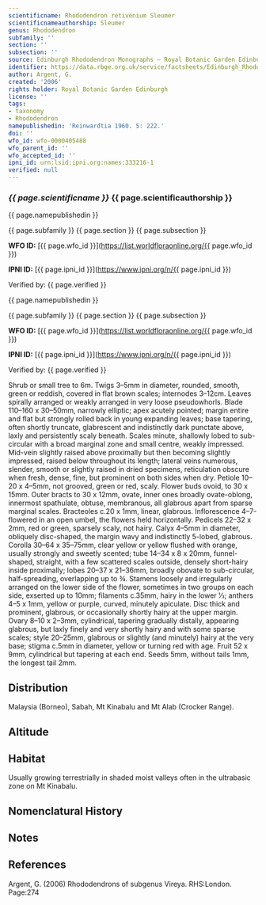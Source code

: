 ```yaml
---
scientificname: Rhododendron retivenium Sleumer
scientificnameauthorship: Sleumer
genus: Rhododendron
subfamily: ''
section: ''
subsection: ''
source: Edinburgh Rhododendron Monographs – Royal Botanic Garden Edinburgh
identifier: https://data.rbge.org.uk/service/factsheets/Edinburgh_Rhododendron_Monographs.xhtml
author: Argent, G.
created: '2006'
rights holder: Royal Botanic Garden Edinburgh
license: ''
tags:
- taxonomy
- Rhododendron
namepublishedin: 'Reinwardtia 1960. 5: 222.'
doi: ''
wfo_id: wfo-0000405488
wfo_parent_id: ''
wfo_accepted_id: ''
ipni_id: urn:lsid:ipni.org:names:333216-1
verified: null
---
```

### _{{ page.scientificname }}_ {{ page.scientificauthorship }}
 {{ page.namepublishedin }}

{{ page.subfamily }} {{ page.section }} {{ page.subsection }}

**WFO ID:** [{{ page.wfo_id }}](https://list.worldfloraonline.org/{{ page.wfo_id }})

**IPNI ID:** [{{ page.ipni_id }}](https://www.ipni.org/n/{{ page.ipni_id }})

Verified by: {{ page.verified }}

 {{ page.namepublishedin }}

{{ page.subfamily }} {{ page.section }} {{ page.subsection }}

**WFO ID:** [{{ page.wfo_id }}](https://list.worldfloraonline.org/{{ page.wfo_id }})

**IPNI ID:** [{{ page.ipni_id }}](https://www.ipni.org/n/{{ page.ipni_id }})

Verified by: {{ page.verified }}



Shrub or small tree to 6m. Twigs 3–5mm in diameter, rounded, smooth, green or reddish, covered in flat brown scales; internodes 3–12cm. Leaves spirally arranged or weakly arranged in very loose pseudowhorls. Blade 110–160 x 30–50mm, narrowly elliptic; apex acutely pointed; margin entire and flat but strongly rolled back in young expanding leaves; base tapering, often shortly truncate, glabrescent and indistinctly dark punctate above, laxly and persistently scaly beneath. Scales minute, shallowly lobed to sub-circular with a broad marginal zone and small centre, weakly impressed. Mid-vein slightly raised above proximally but then becoming slightly impressed, raised below throughout its length; lateral veins numerous, slender, smooth or slightly raised in dried specimens, reticulation obscure when fresh, dense, fine, but prominent on both sides when dry. Petiole 10–20 x 4–5mm, not grooved, green or red, scaly. Flower buds ovoid, to 30 x 15mm. Outer bracts to 30 x 12mm, ovate, inner ones broadly ovate-oblong, innermost spathulate, obtuse, membranous, all glabrous apart from sparse marginal scales. Bracteoles c.20 x 1mm, linear, glabrous. Inflorescence 4–7-flowered in an open umbel, the flowers held horizontally. Pedicels 22–32 x 2mm, red or green, sparsely scaly, not hairy. Calyx 4–5mm in diameter, obliquely disc-shaped, the margin wavy and indistinctly 5-lobed, glabrous. Corolla 30–64 x 35–75mm, clear yellow or yellow flushed with orange, usually strongly and sweetly scented; tube 14–34 x 8 x 20mm, funnel-shaped, straight, with a few scattered scales outside, densely short-hairy inside proximally; lobes 20–37 x 21–36mm, broadly obovate to sub-circular, half-spreading, overlapping up to ¾. Stamens loosely and irregularly arranged on the lower side of the flower, sometimes in two groups on each side, exserted up to 10mm; filaments c.35mm, hairy in the lower 1⁄3; anthers 4–5 x 1mm, yellow or purple, curved, minutely apiculate. Disc thick and prominent, glabrous, or occasionally shortly hairy at the upper margin. Ovary 8–10 x 2–3mm, cylindrical, tapering gradually distally, appearing glabrous, but laxly finely and very shortly hairy and with some sparse scales; style 20–25mm, glabrous or slightly (and minutely) hairy at the very base; stigma c.5mm in diameter, yellow or turning red with age. Fruit 52 x 9mm, cylindrical but tapering at each end. Seeds 5mm, without tails 1mm, the longest tail 2mm.

## Distribution
Malaysia (Borneo), Sabah, Mt Kinabalu and Mt Alab (Crocker Range).

## Altitude


## Habitat
Usually growing terrestrially in shaded moist valleys often in the ultrabasic zone on Mt Kinabalu.

## Nomenclatural History

                       
## Notes


## References

Argent, G. (2006) Rhododendrons of subgenus Vireya. RHS:London. Page:274
